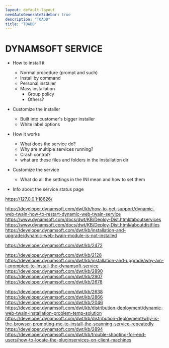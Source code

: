 ```yaml
---
layout: default-layout
needAutoGenerateSidebar: true
description: "TOADD"
title: "TOADD"
---
```


# DYNAMSOFT SERVICE

* How to install it
    - Normal procedure (prompt and such)
    - Install by command
    - Personal installer
    - Mass installation
        - Group policy
        - Others?
* Customize the installer
    - Built into customer's bigger installer
    - White label options

* How it works
    - What does the service do?
    - Why are multiple services running?
    - Crash control?
    - what are these files and folders in the installation dir
* Customize the service
    - What do all the settings in the INI mean and how to set them
* Info about the service status page

https://127.0.0.1:18626/



https://developer.dynamsoft.com/dwt/kb/how-to-get-support/dynamic-web-twain-how-to-restart-dynamic-web-twain-service
https://www.dynamsoft.com/docs/dwt/KB/Deploy-Dist.html#aboutservices
https://www.dynamsoft.com/docs/dwt/KB/Deploy-Dist.html#aboutdistfiles
https://developer.dynamsoft.com/dwt/kb/installation-and-upgrade/dynamic-web-twain-module-is-not-installed

https://developer.dynamsoft.com/dwt/kb/2472

https://developer.dynamsoft.com/dwt/kb/2128
https://developer.dynamsoft.com/dwt/kb/installation-and-upgrade/why-am-i-prompted-to-install-the-dynamsoft-service
https://developer.dynamsoft.com/dwt/kb/2890
https://developer.dynamsoft.com/dwt/kb/2907
https://developer.dynamsoft.com/dwt/kb/2678

https://developer.dynamsoft.com/dwt/kb/2638
https://developer.dynamsoft.com/dwt/kb/2866
https://developer.dynamsoft.com/dwt/kb/2046
https://developer.dynamsoft.com/dwt/kb/distribution-deployment/dynamic-web-twain-installation-problem-temp-solution
https://developer.dynamsoft.com/dwt/kb/distribution-deployment/why-is-the-browser-prompting-me-to-install-the-scanning-service-repeatedly
https://developer.dynamsoft.com/dwt/kb/2894
https://developer.dynamsoft.com/dwt/kb/trouble-shooting-for-end-users/how-to-locate-the-pluginservices-on-client-machines
